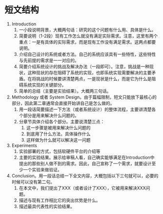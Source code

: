 # 短文结构

1. Introduction
   1. 一小段说明背景，大概两句话：研究的这个问题有什么用、具体是什么。
   2. 简要说明（1-2段）现有工作怎么就没有满足实际需求。注意，这里有两个重点：一是有具体的实际需求，而是现有工作没有满足需求。这两点都要说明。
   3. 介绍自己设计的系统或者方法。自己的系统应该具有一些特性，这些特性与先前提的需求是一一对应的。
   4. 简要介绍系统设计的挑战及解决办法（一段即可）。注意，挑战是一种现状，这种现状的存在阻碍了系统的实现，也即系统实现需要解决的主要矛盾。在将挑战的时候要讲清楚两点，一是现状是什么，而是它为什么是阻碍系统实现的关键部分。
   5. 简单的总结（主要是实验结果）。大概两三句话。
2. Methodology 或者 System Design。由于篇幅限制，短文只能放下最核心的部分，因此第二章通常会直接开始讲自己是怎么做的。
   1. 用一段话简要描述一下方法（或者系统设计）的整体流程，主要讲清楚各个部分是用来解决什么问题的。
   2. 分章节具体介绍各个部分。主要说清楚三点：
      1. 这一步骤是被用来解决什么问题的
      2. 到底用了什么方法，具体操作什么
      3. 这样做为什么就可以解决这一问题
3. Experiments
   1. 实验部署的方式，包括软硬件平台的介绍等
   2. 主要的实验结果。展示给审稿人看，自己确实能够满足在Introduction中提出的那些别人做不到的需求。因此，自己宣称了一个需求，就要设计至少一个实验来做验证。
4. Conclusion。用一段话总结一下全文内容，大概包括以下三句就可以，必要的时候可以没有第二句。
   1. 在本文中，我们提出了XXX（或者设计了XXX），它被用来解决XXX问题。
   2. 描述与现有工作相比它的突出优势是什么。
   3. 描述最具代表性的实验结果。
